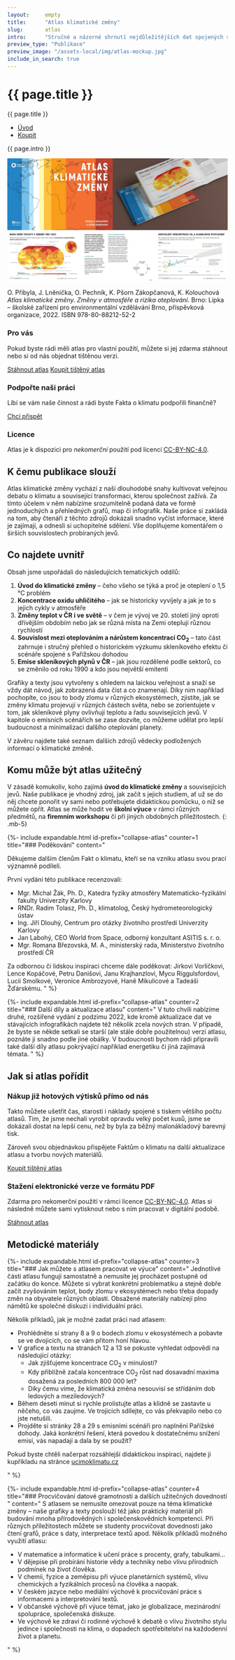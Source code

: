 ```yaml
---
layout:     empty
title:      "Atlas klimatické změny"
slug:       atlas
intro:      "Stručné a názorné shrnutí nejdůležitějších dat spojených s klimatickou změnou, které laikům umožní pochopit základní souvislosti. Funguje jako samostatná publikace pro zájemce z řad veřejnosti i coby didaktická pomůcka pro lektory a učitele. Jako podklad posloužily naše infografiky, které jsme doplnili vysvětlujícími texty."
preview_type: "Publikace"
preview_image: "/assets-local/img/atlas-mockup.jpg"
include_in_search: true
---
```


<div id="{{ site.data.lang.navigation.first-id }}" class="section pb-0">
    <div class="container between-navbars">
        <h1>{{ page.title }}</h1>
    </div>
</div>
<div id="secondary-navbar" class="section">
    <div class="container page-title">{{ page.title }}</div>
    <ul class="container">
        <li><a class="home" href="#{{ site.data.lang.navigation.first-id }}">Úvod</a></li>
        <li><a href="/atlas-obchod">Koupit</a></li>
    </ul>
  </div>
<div class="section pt-0"><div class="container">
<div class="row">
    <div class="col-md-12 col-lg-9">
        <p class="lead py-4">{{ page.intro }}</p>
        <img src="/assets-local/img/atlas-preview.jpg" class="img-fluid mb-1" alt="Alas klimatické změny">
        <p>O. Přibyla, J. Lněnička, O. Pechník, K. Pšorn Zákopčanová, K. Kolouchová <em>Atlas klimatické změny. Změny v atmosféře a rizika oteplování</em>. Brno: Lipka – školské zařízení pro environmentální vzdělávání Brno, příspěvková organizace, 2022. ISBN 978-80-88212-52-2</p>
    </div>
    <div class="col-md-12 col-lg-3 mt-5 mt-lg-0">
        <h3>Pro vás</h3>
        <p>Pokud byste rádi měli atlas pro vlastní použití, můžete si jej zdarma stáhnout nebo si od nás objednat tištěnou verzi.</p>
        <a href="/assets-local/files/atlas-klimaticke-zmeny.pdf" target="_blank" class="btn btn-secondary"><i class="fas fa-fw fa-file-download"></i> Stáhnout atlas</a>
        <a href="/atlas-obchod" class="btn btn-primary"><i class="fas fa-fw fa-atlas"></i> Koupit tištěný atlas</a>
        <h3>Podpořte naši práci</h3>
        <p>Líbí se vám naše činnost a rádi byste Fakta o klimatu podpořili finančně?</p>
        <a href="{{ site.fundraising }}" class="btn btn-primary"><i class="fas fa-fw fa-heart"></i> Chci přispět</a>
        <h3>Licence</h3>
        <p>Atlas je k dispozici pro <em>nekomerční</em> použití pod licencí <a href="https://creativecommons.org/licenses/by-nc/4.0/deed.cs" title="Uveďte původ-Neužívejte komerčně 4.0 Mezinárodní" rel="license">CC-BY-NC-4.0</a>.</p>
    </div>
</div>
</div></div>

<div class="section"><div class="container">
<div class="row"><div class="col-12 col-lg-10" markdown="1">

## K čemu publikace slouží

Atlas klimatické změny vychází z naší dlouhodobé snahy kultivovat veřejnou debatu o klimatu a související transformaci, kterou společnost zažívá. Za tímto účelem v něm nabízíme srozumitelně podaná data ve formě jednoduchých a přehledných grafů, map či infografik.
Naše práce si zakládá na tom, aby čtenáři z těchto zdrojů dokázali snadno vyčíst informace, které je zajímají, a odnesli si uchopitelné sdělení. Vše doplňujeme komentářem o širších souvislostech probíraných jevů.

## Co najdete uvnitř

Obsah jsme uspořádali do následujících tematických oddílů:

1. **Úvod do klimatické změny** – čeho všeho se týká a proč je oteplení o 1,5 °C problém
2. **Koncentrace oxidu uhličitého** – jak se historicky vyvíjely a jak je to s jejich cykly v atmosféře
3. **Změny teplot v ČR i ve světě** – v čem je vývoj ve 20. století jiný oproti dřívějším obdobím nebo jak se různá místa na Zemi oteplují různou rychlostí
4. **Souvislost mezi oteplováním a nárůstem koncentrací CO<sub>2</sub>** – tato část zahrnuje i stručný přehled o historickém výzkumu skleníkového efektu či scénáře spojené s Pařížskou dohodou
5. **Emise skleníkových plynů v ČR** – jak jsou rozdělené podle sektorů, co se změnilo od roku 1990 a kdo jsou největší emitenti

Grafiky a texty jsou vytvořeny s  ohledem na laickou veřejnost a snaží se vždy dát návod, jak zobrazená data číst a co znamenají. Díky nim například pochopíte, co jsou to body zlomu v různých ekosystémech, zjistíte, jak se změny klimatu projevují v různých částech světa, nebo se zorientujete v tom, jak skleníkové plyny ovlivňují teplotu a řadu souvisejících jevů. V kapitole o emisních scénářích se zase dozvíte, co můžeme udělat pro lepší budoucnost a minimalizaci dalšího oteplování planety.

V závěru najdete také seznam dalších zdrojů vědecky podložených informací o klimatické změně.

## Komu může být atlas užitečný

V zásadě komukoliv, koho zajímá **úvod do klimatické změny** a souvisejících jevů.  Naše publikace je vhodný zdroj, jak začít s jejich studiem, ať už se do něj chcete ponořit vy sami nebo potřebujete didaktickou pomůcku, o niž se můžete opřít.
Atlas se může hodit ve **školní výuce** v rámci různých předmětů, na **firemním workshopu** či při jiných obdobných příležitostech.
{: .mb-5}

{%- include expandable.html id-prefix="collapse-atlas" counter=1 title="### Poděkování"
content="

Děkujeme dalším členům Fakt o klimatu, kteří se na vzniku atlasu svou prací významně podíleli.

První vydání této publikace recenzovali:

* Mgr. Michal Žák, Ph. D., Katedra fyziky atmosféry Matematicko-fyzikální fakulty Univerzity Karlovy
* RNDr. Radim Tolasz, Ph. D., klimatolog, Český hydrometeorologický ústav
* Ing. Jiří Dlouhý, Centrum pro otázky životního prostředí Univerzity Karlovy
* Jan Labohý, CEO World from Space, odborný konzultant ASITIS s. r. o.
* Mgr. Romana Březovská, M. A., ministerský rada, Ministerstvo životního prostředí ČR

Za odbornou či lidskou inspiraci chceme dále poděkovat: Jirkovi Vorlíčkovi, Lence Kopáčové, Petru Danišovi, Janu Krajhanzlovi, Mycu Riggulsfordovi, Lucii Smolkové, Veronice Ambrozyové, Haně Mikulicové a Tadeáši Žďárskému.
" %}

{%- include expandable.html id-prefix="collapse-atlas" counter=2 title="### Další díly a aktualizace atlasu"
content="
V tuto chvíli nabízíme druhé, rozšířené vydání z podzimu 2022, kde kromě aktualizace dat ve stávajících infografikách najdete též několik zcela nových stran. V případě, že byste se někde setkali se starší (ale stále dobře použitelnou) verzí atlasu, poznáte ji snadno podle jiné obálky.
V budoucnosti bychom rádi připravili také další díly atlasu pokrývající například energetiku či jiná zajímavá témata.
" %}

</div></div>
</div></div>
<div class="section"><div class="container" markdown="1">

## Jak si atlas pořídit

<div class="row"><div class="col-md-6 my-3" markdown="1">

### Nákup již hotových výtisků přímo od nás

Takto můžete ušetřit čas, starosti i náklady spojené s tiskem většího počtu atlasů. Tím, že jsme nechali vyrobit opravdu velký počet kusů, jsme se dokázali dostat na lepší cenu, než by byla za běžný malonákladový barevný tisk.

Zároveň svou objednávkou přispějete Faktům o klimatu na další aktualizace atlasu a tvorbu nových materiálů.

<a href="/atlas-obchod" class="btn btn-primary"><i class="fas fa-fw fa-atlas"></i> Koupit tištěný atlas</a>

</div><div class="col-md-6 my-3" markdown="1">

### Stažení elektronické verze ve formátu PDF

Zdarma pro nekomerční použití v rámci licence [CC-BY-NC-4.0](https://creativecommons.org/licenses/by-nc/4.0/deed.cs). Atlas si následně můžete sami vytisknout nebo s ním pracovat v digitální podobě.

<a href="/assets-local/files/atlas-klimaticke-zmeny.pdf" target="_blank" class="btn btn-secondary"><i class="fas fa-fw fa-file-download"></i> Stáhnout atlas</a>

</div></div></div></div>
<div class="section"><div class="container">
<div class="row"><div class="col-12 col-lg-10" markdown="1">

## Metodické materiály

{%- include expandable.html id-prefix="collapse-atlas" counter=3 title="### Jak můžete s atlasem pracovat ve výuce"
content="
Jednotlivé části atlasu fungují samostatně a nemusíte jej procházet postupně od začátku do konce. Můžete si vybrat konkrétní problematiku a stejně dobře začít zvyšováním teplot, body zlomu v ekosystémech nebo třeba dopady změn na obyvatele různých oblastí. Obsažené materiály nabízejí plno námětů ke společné diskuzi i individuální práci.

Několik příkladů, jak je možné zadat práci nad atlasem:

* Prohlédněte si strany 8 a 9 o bodech zlomu v ekosystémech a pobavte se ve dvojicích, co se vám přitom honí hlavou.
* V grafice a textu na stranách 12 a 13 se pokuste vyhledat odpovědi na následující otázky:
   * Jak zjišťujeme koncentrace CO<sub>2</sub> v minulosti?
   * Kdy přibližně začala koncentrace CO<sub>2</sub> růst nad dosavadní maxima dosažená za posledních 800 000 let?
   * Díky čemu víme, že  klimatická změna nesouvisí se střídáním dob ledových a meziledových?
* Během deseti minut si rychle prolistujte atlas a klidně se zastavte u něčeho, co vás zaujme. Ve trojicích sdílejte, co vás překvapilo nebo co jste netušili.
* Projděte si stránky 28 a 29 s emisními scénáři pro naplnění Pařížské dohody. Jaká konkrétní řešení, která povedou k dostatečnému snížení emisí, vás napadají a dala by se použít?

Pokud byste chtěli načerpat rozsáhlejší didaktickou inspiraci, najdete ji kupříkladu na stránce [ucimoklimatu.cz](https://ucimoklimatu.cz)

" %}

{%- include expandable.html id-prefix="collapse-atlas" counter=4 title="### Procvičování datové gramotnosti a dalších užitečných dovedností "
content="
S atlasem se nemusíte omezovat pouze na téma klimatické změny – naše grafiky a texty poslouží též jako praktický materiál při budování mnoha přírodovědných i společenskovědních kompetencí.
Při různých příležitostech můžete se studenty procvičovat dovednosti jako čtení grafů, práce s daty, interpretace textů apod.
Několik příkladů možného využití atlasu:
* V matematice a informatice k učení práce s procenty, grafy, tabulkami…
* V dějepise při probírání historie vědy a techniky nebo vlivu přírodních podmínek na život člověka.
* V chemii, fyzice a zeměpisu při výuce planetárních systémů, vlivu chemických a fyzikálních procesů na člověka a naopak.
* V českém jazyce nebo mediální výchově k procvičování práce s informacemi a interpretování textů.
* V občanské výchově při výuce témat, jako je globalizace, mezinárodní spolupráce, společenská diskuze.
* Ve výchově ke zdraví či rodinné výchově k debatě o vlivu životního stylu jedince i společnosti na klima, o dopadech spotřebitelství na každodenní život a planetu.

" %}

</div></div>
</div></div>

